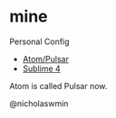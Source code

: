 # mine
Personal Config

- [Atom/Pulsar](/atom)
- [Sublime 4](/sublime)

Atom is called Pulsar now.

@nicholaswmin
